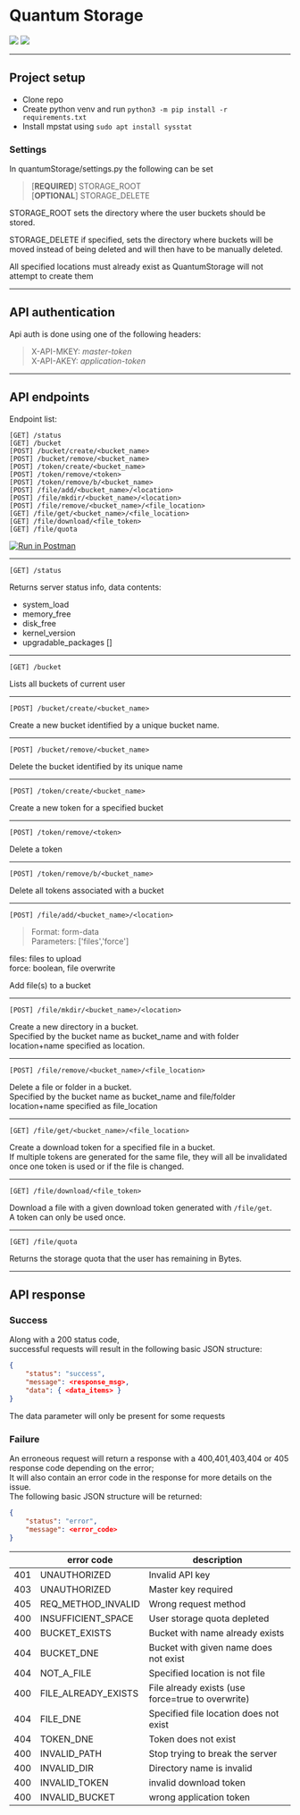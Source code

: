 # Quantum Storage
![](https://img.shields.io/badge/Python-3.9.4-yellow)  ![](https://img.shields.io/badge/Django-3.2.4-yellowgreen)

---
## Project setup
- Clone repo
- Create python venv and run `python3 -m pip install -r requirements.txt`
- Install mpstat using `sudo apt install sysstat`  
### Settings
In quantumStorage/settings.py the following can be set  
> [__REQUIRED__] STORAGE_ROOT  
>  [__OPTIONAL__] STORAGE_DELETE  

STORAGE_ROOT sets the directory where the user buckets should be stored.

STORAGE_DELETE if specified, sets the directory where buckets will be moved instead of being deleted and will then have to be manually deleted.


All specified locations must already exist as QuantumStorage will not attempt to create them

---
## API authentication

Api auth is done using one of the following headers:
> X-API-MKEY: _master-token_  
> X-API-AKEY: _application-token_

---
## API endpoints

Endpoint list:
```django
[GET] /status
[GET] /bucket
[POST] /bucket/create/<bucket_name>
[POST] /bucket/remove/<bucket_name>
[POST] /token/create/<bucket_name>
[POST] /token/remove/<token>
[POST] /token/remove/b/<bucket_name>
[POST] /file/add/<bucket_name>/<location>
[POST] /file/mkdir/<bucket_name>/<location>
[POST] /file/remove/<bucket_name>/<file_location>
[GET] /file/get/<bucket_name>/<file_location>
[GET] /file/download/<file_token>
[GET] /file/quota
```
[![Run in Postman](https://run.pstmn.io/button.svg)](https://app.getpostman.com/run-collection/15577097-9f7283b4-912c-4328-8be1-5b1c2fdbfa06?action=collection%2Ffork&collection-url=entityId%3D15577097-9f7283b4-912c-4328-8be1-5b1c2fdbfa06%26entityType%3Dcollection%26workspaceId%3Db6328c5e-b918-4f79-ba75-733d9b19a768)

---
`[GET] /status`

Returns server status info, data contents:
- system_load
- memory_free
- disk_free
- kernel_version
- upgradable_packages []

---
`[GET] /bucket`

Lists all buckets of current user

---
`[POST] /bucket/create/<bucket_name>`

Create a new bucket identified by a unique bucket name.

---
`[POST] /bucket/remove/<bucket_name>`

Delete the bucket identified by its unique name

---
`[POST] /token/create/<bucket_name>`

Create a new token for a specified bucket

---
`[POST] /token/remove/<token>`

Delete a token

---
`[POST] /token/remove/b/<bucket_name>`

Delete all tokens associated with a bucket

---
`[POST] /file/add/<bucket_name>/<location>`

> Format: form-data  
> Parameters: ['files','force']  

files: files to upload  
force: boolean, file overwrite

Add file(s) to a bucket 

---
`[POST] /file/mkdir/<bucket_name>/<location>`

Create a new directory in a bucket.  
Specified by the bucket name as bucket_name and with folder location+name specified as location.

---
`[POST] /file/remove/<bucket_name>/<file_location>`

Delete a file or folder in a bucket.  
Specified by the bucket name as bucket_name and file/folder location+name specified as file_location

---
`[GET] /file/get/<bucket_name>/<file_location>`

Create a download token for a specified file in a bucket.  
If multiple tokens are generated for the same file, they will all be invalidated once one token is used or if the file is changed.

---
`[GET] /file/download/<file_token>`

Download a file with a given download token generated with `/file/get`.  
A token can only be used once.

---
`[GET] /file/quota`

Returns the storage quota that the user has remaining in Bytes.

--- 
## API response

### __Success__
Along with a 200 status code,  
successful requests will result in the following basic JSON structure:
```json
{
    "status": "success",
    "message": <response_msg>,
    "data": { <data_items> }
}
```
The data parameter will only be present for some requests

### __Failure__
An erroneous request will return a response with a 400,401,403,404 or 405 response code depending on the error;  
It will also contain an error code in the response for more details on the issue.  
The following basic JSON structure will be returned:
```json
{
    "status": "error", 
    "message": <error_code>
}
```

|     | error code          | description                                       |
|-----|---------------------|---------------------------------------------------|
| 401 | UNAUTHORIZED        | Invalid API key                                   |
| 403 | UNAUTHORIZED        | Master key required                               |
| 405 | REQ_METHOD_INVALID  | Wrong request method                              |
| 400 | INSUFFICIENT_SPACE  | User storage quota depleted                       |
| 400 | BUCKET_EXISTS       | Bucket with name already exists                   |
| 404 | BUCKET_DNE          | Bucket with given name does not exist             |
| 404 | NOT_A_FILE          | Specified location is not file                    |
| 400 | FILE_ALREADY_EXISTS | File already exists (use force=true to overwrite) |
| 404 | FILE_DNE            | Specified file location does not exist            |
| 404 | TOKEN_DNE           | Token does not exist                              |
| 400 | INVALID_PATH        | Stop trying to break the server                   |
| 400 | INVALID_DIR         | Directory name is invalid                         |
| 400 | INVALID_TOKEN       | invalid download token                            |
| 400 | INVALID_BUCKET      | wrong application token                           |
